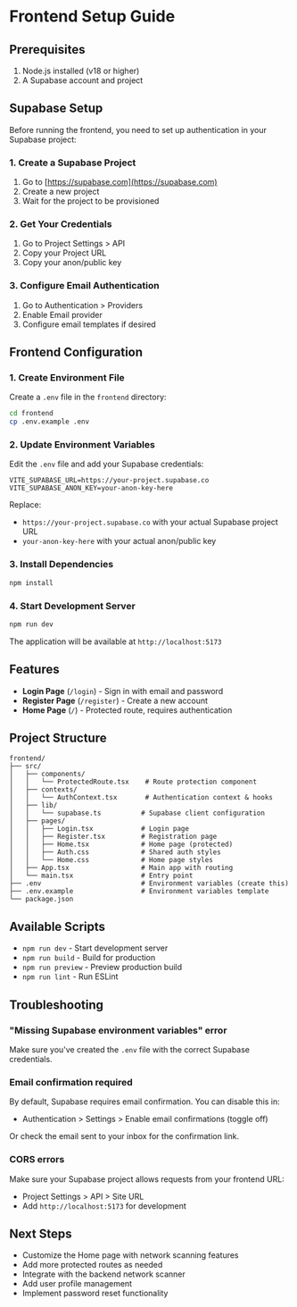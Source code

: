 # Frontend Setup Guide

## Prerequisites

1. Node.js installed (v18 or higher)
2. A Supabase account and project

## Supabase Setup

Before running the frontend, you need to set up authentication in your Supabase project:

### 1. Create a Supabase Project

1. Go to [https://supabase.com](https://supabase.com)
2. Create a new project
3. Wait for the project to be provisioned

### 2. Get Your Credentials

1. Go to Project Settings > API
2. Copy your Project URL
3. Copy your anon/public key

### 3. Configure Email Authentication

1. Go to Authentication > Providers
2. Enable Email provider
3. Configure email templates if desired

## Frontend Configuration

### 1. Create Environment File

Create a `.env` file in the `frontend` directory:

```bash
cd frontend
cp .env.example .env
```

### 2. Update Environment Variables

Edit the `.env` file and add your Supabase credentials:

```env
VITE_SUPABASE_URL=https://your-project.supabase.co
VITE_SUPABASE_ANON_KEY=your-anon-key-here
```

Replace:
- `https://your-project.supabase.co` with your actual Supabase project URL
- `your-anon-key-here` with your actual anon/public key

### 3. Install Dependencies

```bash
npm install
```

### 4. Start Development Server

```bash
npm run dev
```

The application will be available at `http://localhost:5173`

## Features

- **Login Page** (`/login`) - Sign in with email and password
- **Register Page** (`/register`) - Create a new account
- **Home Page** (`/`) - Protected route, requires authentication

## Project Structure

```
frontend/
├── src/
│   ├── components/
│   │   └── ProtectedRoute.tsx    # Route protection component
│   ├── contexts/
│   │   └── AuthContext.tsx       # Authentication context & hooks
│   ├── lib/
│   │   └── supabase.ts          # Supabase client configuration
│   ├── pages/
│   │   ├── Login.tsx            # Login page
│   │   ├── Register.tsx         # Registration page
│   │   ├── Home.tsx             # Home page (protected)
│   │   ├── Auth.css             # Shared auth styles
│   │   └── Home.css             # Home page styles
│   ├── App.tsx                  # Main app with routing
│   └── main.tsx                 # Entry point
├── .env                         # Environment variables (create this)
├── .env.example                 # Environment variables template
└── package.json
```

## Available Scripts

- `npm run dev` - Start development server
- `npm run build` - Build for production
- `npm run preview` - Preview production build
- `npm run lint` - Run ESLint

## Troubleshooting

### "Missing Supabase environment variables" error

Make sure you've created the `.env` file with the correct Supabase credentials.

### Email confirmation required

By default, Supabase requires email confirmation. You can disable this in:
- Authentication > Settings > Enable email confirmations (toggle off)

Or check the email sent to your inbox for the confirmation link.

### CORS errors

Make sure your Supabase project allows requests from your frontend URL:
- Project Settings > API > Site URL
- Add `http://localhost:5173` for development

## Next Steps

- Customize the Home page with network scanning features
- Add more protected routes as needed
- Integrate with the backend network scanner
- Add user profile management
- Implement password reset functionality

